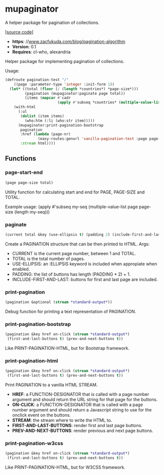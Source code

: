 # mupaginator

A helper package for pagination of collections.

[[source code]](../mupaginator.lisp)

- **https**: //www.zacfukuda.com/blog/pagination-algorithm
- **Version**: 0.1
- **Requires**: cl-who, alexandria


 Helper package for implementing pagination of collections.

 Usage:

 ```lisp
 (defroute pagination-test "/"
     ((page :parameter-type 'integer :init-form 1))
   (let* ((total (floor (/ (length *countries*) *page-size*)))
          (pagination (mupaginator:paginate page total))
          (items (mapcar #'cadr
                         (apply #'subseq *countries* (multiple-value-list (mupaginator:page-start-end page *page-size* (length *countries*)))))))
     (with-html
       (:ul
        (dolist (item items)
          (who:htm (:li (who:str item)))))
       (mupaginator:print-pagination-bootstrap
        pagination
        :href (lambda (page-nr)
                (easy-routes:genurl 'vanilla-pagination-test :page page-nr))
        :stream html))))
 ```



## Functions
### page-start-end

```lisp
(page page-size total)
```

Utility function for calculating start and end for PAGE, PAGE-SIZE and TOTAL.



Example usage:
    (apply #'subseq my-seq (multiple-value-list page page-size (length my-seq)))
### paginate

```lisp
(current total &key (use-ellipsis t) (padding 2) (include-first-and-last t))
```

Create a PAGINATION structure that can be then printed to HTML.
Args:
- CURRENT is the current page number, between 1 and TOTAL.
- TOTAL is the total number of pages.
- USE-ELLIPSIS: an :ELLIPSIS keyword is included when appropiate when enabled.
- PADDING: the list of buttons has length (PADDING * 2) + 1.
- INCLUDE-FIRST-AND-LAST: buttons for first and last page are included.




### print-pagination

```lisp
(pagination &optional (stream *standard-output*))
```

Debug function for printing a text representation of PAGINATION.




### print-pagination-bootstrap

```lisp
(pagination &key href on-click (stream *standard-output*)
 (first-and-last-buttons t) (prev-and-next-buttons t))
```

Like PRINT-PAGINATION-HTML, but for Bootstrap framework.




### print-pagination-html

```lisp
(pagination &key href on-click (stream *standard-output*)
 (first-and-last-buttons t) (prev-and-next-buttons t))
```

Print PAGINATION to a vanilla HTML STREAM.

- **HREF**: a FUNCTION-DESIGNATOR that is called with a page number argument and should return the URL string for that page for the buttons.
- **ON-CLICK**: a FUNCTION-DESIGNATOR that is called with a page number argument and should return a Javascript string to use for the onclick event on the buttons.
- **STREAM**: the stream where to write the HTML to.
- **FIRST-AND-LAST-BUTTONS**: render first and last page buttons.
- **PREV-AND-NEXT-BUTTONS**: render previous and next page buttons.



### print-pagination-w3css

```lisp
(pagination &key href on-click (stream *standard-output*)
 (first-and-last-buttons t) (prev-and-next-buttons t))
```

Like PRINT-PAGINATION-HTML, but for W3CSS framework.




